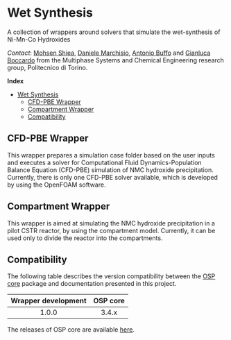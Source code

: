 # Wet Synthesis
A collection of wrappers around solvers that simulate the wet-synthesis of Ni-Mn-Co Hydroxides 

*Contact*: [Mohsen Shiea](mailto:mohsen.shiea@polito.it), 
[Daniele Marchisio](mailto:daniele.marchisio@polito.it), 
[Antonio Buffo](mailto:antonio.buffo@polito.it) and 
[Gianluca Boccardo](mailto:gianluca.boccardo@polito.it) from the 
Multiphase Systems and Chemical Engineering research group, Politecnico di Torino.

**Index**
- [Wet Synthesis](#Wet-Synthesis)
  - [CFD-PBE Wrapper](#CFD-PBE-Wrapper)
  - [Compartment Wrapper](#Compartment-Wrapper)
  - [Compatibility](#Compatibility)

## CFD-PBE Wrapper
This wrapper prepares a simulation case folder based on the user inputs and executes a solver for Computational Fluid Dynamics-Population Balance Equation (CFD-PBE) simulation of NMC hydroxide precipitation. Currently, there is only one CFD-PBE solver available, which is developed by using the OpenFOAM software. 
## Compartment Wrapper
This wrapper is aimed at simulating the NMC hydroxide precipitation in a pilot CSTR reactor, by using the compartment model. Currently, it can be used only to divide the reactor into the compartments.  
## Compatibility

The following table describes the version compatibility between the [OSP core](https://github.com/simphony/osp-core) package and documentation presented in this project.

| __Wrapper development__ | __OSP core__ |
|:-----------------------:|:------------:|
|          1.0.0          |       3.4.x  |

The releases of OSP core are available [here](https://github.com/simphony/osp-core).

